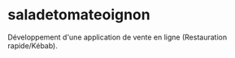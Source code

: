 # saladetomateoignon
Développement d'une application de vente en ligne (Restauration rapide/Kébab).
